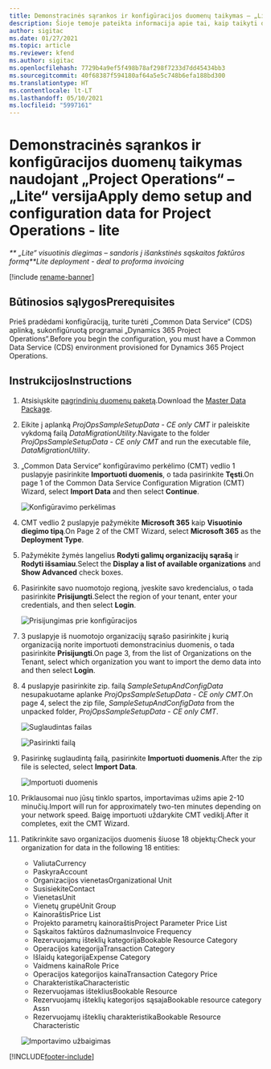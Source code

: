 ```yaml
---
title: Demonstracinės sąrankos ir konfigūracijos duomenų taikymas – „Lite“ versija
description: Šioje temoje pateikta informacija apie tai, kaip taikyti demonstracinę sąranką ir konfigūracijos programai „Project Operations“.
author: sigitac
ms.date: 01/27/2021
ms.topic: article
ms.reviewer: kfend
ms.author: sigitac
ms.openlocfilehash: 7729b4a9ef5f498b78af298f7233d7dd45434bb3
ms.sourcegitcommit: 40f68387f594180af64a5e5c748b6efa188bd300
ms.translationtype: HT
ms.contentlocale: lt-LT
ms.lasthandoff: 05/10/2021
ms.locfileid: "5997161"
---
```

# <a name="apply-demo-setup-and-configuration-data-for-project-operations---lite"></a><span data-ttu-id="f85eb-103">Demonstracinės sąrankos ir konfigūracijos duomenų taikymas naudojant „Project Operations“ – „Lite“ versija</span><span class="sxs-lookup"><span data-stu-id="f85eb-103">Apply demo setup and configuration data for Project Operations - lite</span></span> 

<span data-ttu-id="f85eb-104">_\*\* „Lite“ visuotinis diegimas – sandoris į išankstinės sąskaitos faktūros formą_</span><span class="sxs-lookup"><span data-stu-id="f85eb-104">_\*\*Lite deployment - deal to proforma invoicing_</span></span>

[!include [rename-banner](~/includes/cc-data-platform-banner.md)]

## <a name="prerequisites"></a><span data-ttu-id="f85eb-105">Būtinosios sąlygos</span><span class="sxs-lookup"><span data-stu-id="f85eb-105">Prerequisites</span></span>

<span data-ttu-id="f85eb-106">Prieš pradėdami konfigūraciją, turite turėti „Common Data Service“ (CDS) aplinką, sukonfigūruotą programai „Dynamics 365 Project Operations“.</span><span class="sxs-lookup"><span data-stu-id="f85eb-106">Before you begin the configuration, you must have a Common Data Service (CDS) environment provisioned for Dynamics 365 Project Operations.</span></span>


## <a name="instructions"></a><span data-ttu-id="f85eb-107">Instrukcijos</span><span class="sxs-lookup"><span data-stu-id="f85eb-107">Instructions</span></span>

1. <span data-ttu-id="f85eb-108">Atsisiųskite [pagrindinių duomenų paketą](https://download.microsoft.com/download/3/4/1/341bf279-a64f-4baa-af31-ce624859b518/ProjOpsSampleSetupData-%20CE%20only.zip).</span><span class="sxs-lookup"><span data-stu-id="f85eb-108">Download the [Master Data Package](https://download.microsoft.com/download/3/4/1/341bf279-a64f-4baa-af31-ce624859b518/ProjOpsSampleSetupData-%20CE%20only.zip).</span></span> 
2. <span data-ttu-id="f85eb-109">Eikite į aplanką *ProjOpsSampleSetupData - CE only CMT* ir paleiskite vykdomą failą *DataMigrationUtility*.</span><span class="sxs-lookup"><span data-stu-id="f85eb-109">Navigate to the folder *ProjOpsSampleSetupData - CE only CMT* and run the executable file, *DataMigrationUtility*.</span></span>
3. <span data-ttu-id="f85eb-110">„Common Data Service“ konfigūravimo perkėlimo (CMT) vedlio 1 puslapyje pasirinkite **Importuoti duomenis**, o tada pasirinkite **Tęsti**.</span><span class="sxs-lookup"><span data-stu-id="f85eb-110">On page 1 of the Common Data Service Configuration Migration (CMT) Wizard, select **Import Data** and then select **Continue**.</span></span>

    ![Konfigūravimo perkėlimas](./media/1ConfigurationMigration.png)

4. <span data-ttu-id="f85eb-112">CMT vedlio 2 puslapyje pažymėkite **Microsoft 365** kaip **Visuotinio diegimo tipą**.</span><span class="sxs-lookup"><span data-stu-id="f85eb-112">On Page 2 of the CMT Wizard, select **Microsoft 365** as the **Deployment Type**.</span></span>
5. <span data-ttu-id="f85eb-113">Pažymėkite žymės langelius **Rodyti galimų organizacijų sąrašą** ir **Rodyti išsamiau**.</span><span class="sxs-lookup"><span data-stu-id="f85eb-113">Select the **Display a list of available organizations** and **Show Advanced** check boxes.</span></span>
6. <span data-ttu-id="f85eb-114">Pasirinkite savo nuomotojo regioną, įveskite savo kredencialus, o tada pasirinkite **Prisijungti**.</span><span class="sxs-lookup"><span data-stu-id="f85eb-114">Select the region of your tenant, enter your credentials, and then select **Login**.</span></span>

   ![Prisijungimas prie konfigūracijos](./media/2ConfigurationSignin.png)

7. <span data-ttu-id="f85eb-116">3 puslapyje iš nuomotojo organizacijų sąrašo pasirinkite į kurią organizaciją norite importuoti demonstracinius duomenis, o tada pasirinkite **Prisijungti**.</span><span class="sxs-lookup"><span data-stu-id="f85eb-116">On page 3, from the list of Organizations on the Tenant, select which organization you want to import the demo data into and then select **Login**.</span></span>
8. <span data-ttu-id="f85eb-117">4 puslapyje pasirinkite zip. failą *SampleSetupAndConfigData* nesupakuotame aplanke *ProjOpsSampleSetupData - CE only CMT*.</span><span class="sxs-lookup"><span data-stu-id="f85eb-117">On page 4, select the zip file, *SampleSetupAndConfigData* from the unpacked folder, *ProjOpsSampleSetupData - CE only CMT*.</span></span>

   ![Suglaudintas failas](./media/3ZipFile.png)

   ![Pasirinkti failą](./media/4SelectAFile.png)

9. <span data-ttu-id="f85eb-120">Pasirinkę suglaudintą failą, pasirinkite **Importuoti duomenis**.</span><span class="sxs-lookup"><span data-stu-id="f85eb-120">After the zip file is selected, select **Import Data**.</span></span>

   ![Importuoti duomenis](./media/5ImportData.png)

10. <span data-ttu-id="f85eb-122">Priklausomai nuo jūsų tinklo spartos, importavimas užims apie 2-10 minučių.</span><span class="sxs-lookup"><span data-stu-id="f85eb-122">Import will run for approximately two-ten minutes depending on your network speed.</span></span> <span data-ttu-id="f85eb-123">Baigę importuoti uždarykite CMT vediklį.</span><span class="sxs-lookup"><span data-stu-id="f85eb-123">After it completes, exit the CMT Wizard.</span></span> 
11. <span data-ttu-id="f85eb-124">Patikrinkite savo organizacijos duomenis šiuose 18 objektų:</span><span class="sxs-lookup"><span data-stu-id="f85eb-124">Check your organization for data in the following 18 entities:</span></span>

    -   <span data-ttu-id="f85eb-125">Valiuta</span><span class="sxs-lookup"><span data-stu-id="f85eb-125">Currency</span></span>
    -   <span data-ttu-id="f85eb-126">Paskyra</span><span class="sxs-lookup"><span data-stu-id="f85eb-126">Account</span></span>
    -   <span data-ttu-id="f85eb-127">Organizacijos vienetas</span><span class="sxs-lookup"><span data-stu-id="f85eb-127">Organizational Unit</span></span>
    -   <span data-ttu-id="f85eb-128">Susisiekite</span><span class="sxs-lookup"><span data-stu-id="f85eb-128">Contact</span></span>
    -   <span data-ttu-id="f85eb-129">Vienetas</span><span class="sxs-lookup"><span data-stu-id="f85eb-129">Unit</span></span>
    -   <span data-ttu-id="f85eb-130">Vienetų grupė</span><span class="sxs-lookup"><span data-stu-id="f85eb-130">Unit Group</span></span>
    -   <span data-ttu-id="f85eb-131">Kainoraštis</span><span class="sxs-lookup"><span data-stu-id="f85eb-131">Price List</span></span>
    -   <span data-ttu-id="f85eb-132">Projekto parametrų kainoraštis</span><span class="sxs-lookup"><span data-stu-id="f85eb-132">Project Parameter Price List</span></span> 
    -   <span data-ttu-id="f85eb-133">Sąskaitos faktūros dažnumas</span><span class="sxs-lookup"><span data-stu-id="f85eb-133">Invoice Frequency</span></span>
    -   <span data-ttu-id="f85eb-134">Rezervuojamų išteklių kategorija</span><span class="sxs-lookup"><span data-stu-id="f85eb-134">Bookable Resource Category</span></span>
    -   <span data-ttu-id="f85eb-135">Operacijos kategorija</span><span class="sxs-lookup"><span data-stu-id="f85eb-135">Transaction Category</span></span>
    -   <span data-ttu-id="f85eb-136">Išlaidų kategorija</span><span class="sxs-lookup"><span data-stu-id="f85eb-136">Expense Category</span></span>
    -   <span data-ttu-id="f85eb-137">Vaidmens kaina</span><span class="sxs-lookup"><span data-stu-id="f85eb-137">Role Price</span></span>
    -   <span data-ttu-id="f85eb-138">Operacijos kategorijos kaina</span><span class="sxs-lookup"><span data-stu-id="f85eb-138">Transaction Category Price</span></span>
    -   <span data-ttu-id="f85eb-139">Charakteristika</span><span class="sxs-lookup"><span data-stu-id="f85eb-139">Characteristic</span></span>
    -   <span data-ttu-id="f85eb-140">Rezervuojamas išteklius</span><span class="sxs-lookup"><span data-stu-id="f85eb-140">Bookable Resource</span></span>
    -   <span data-ttu-id="f85eb-141">Rezervuojamų išteklių kategorijos sąsaja</span><span class="sxs-lookup"><span data-stu-id="f85eb-141">Bookable resource category Assn</span></span>
    -   <span data-ttu-id="f85eb-142">Rezervuojamų išteklių charakteristika</span><span class="sxs-lookup"><span data-stu-id="f85eb-142">Bookable Resource Characteristic</span></span>

    ![Importavimo užbaigimas](./media/6CompleteImport.png)


[!INCLUDE[footer-include](../includes/footer-banner.md)]
